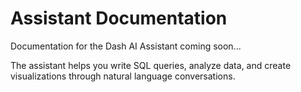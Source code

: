 # Assistant Documentation

Documentation for the Dash AI Assistant coming soon...

The assistant helps you write SQL queries, analyze data, and create visualizations through natural language conversations.
